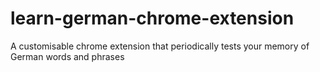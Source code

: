 # learn-german-chrome-extension
A customisable chrome extension that periodically tests your memory of German words and phrases
